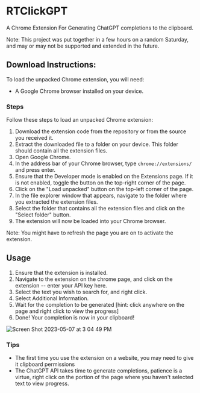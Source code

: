 # RTClickGPT
A Chrome Extension For Generating ChatGPT completions to the clipboard.

Note: This project was put together in a few hours on a random Saturday, and may or may not be supported and extended in the future. 

## Download Instructions: 

To load the unpacked Chrome extension, you will need:

- A Google Chrome browser installed on your device.

### Steps

Follow these steps to load an unpacked Chrome extension:

1. Download the extension code from the repository or from the source you received it.
2. Extract the downloaded file to a folder on your device. This folder should contain all the extension files.
3. Open Google Chrome.
4. In the address bar of your Chrome browser, type `chrome://extensions/` and press enter.
5. Ensure that the Developer mode is enabled on the Extensions page. If it is not enabled, toggle the button on the top-right corner of the page.
6. Click on the "Load unpacked" button on the top-left corner of the page.
7. In the file explorer window that appears, navigate to the folder where you extracted the extension files.
8. Select the folder that contains all the extension files and click on the "Select folder" button.
9. The extension will now be loaded into your Chrome browser.

Note: You might have to refresh the page you are on to activate the extension.

## Usage 

1. Ensure that the extension is installed. 
2. Navigate to the extension on the chrome page, and click on the extension -- enter your API key here. 
3. Select the text you wish to search for, and right click. 
4. Select Additional Information. 
5. Wait for the completion to be generated [hint: click anywhere on the page and right click to view the progress] 
6. Done! Your completion is now in your clipboard! 


![Screen Shot 2023-05-07 at 3 04 49 PM](https://user-images.githubusercontent.com/90000344/236697710-6417325c-0f4a-455e-ad83-447d37c94a54.png)

### Tips 

- The first time you use the extension on a website, you may need to give it clipboard permissions
- The ChatGPT API takes time to generate completions, patience is a virtue, right click on the portion of the page where you haven't selected text to view progress. 

